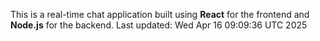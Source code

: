 This is a real-time chat application built using **React** for the frontend and **Node.js** for the backend.
Last updated: Wed Apr 16 09:09:36 UTC 2025
